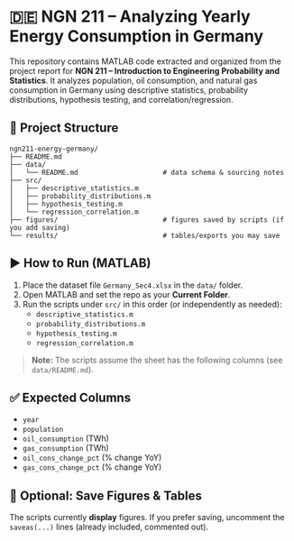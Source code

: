 # 🇩🇪 NGN 211 – Analyzing Yearly Energy Consumption in Germany

This repository contains MATLAB code extracted and organized from the project report for **NGN 211 – Introduction to Engineering Probability and Statistics**. It analyzes population, oil consumption, and natural gas consumption in Germany using descriptive statistics, probability distributions, hypothesis testing, and correlation/regression.

## 📂 Project Structure
```
ngn211-energy-germany/
├── README.md
├── data/
│   └── README.md                     # data schema & sourcing notes
├── src/
│   ├── descriptive_statistics.m
│   ├── probability_distributions.m
│   ├── hypothesis_testing.m
│   └── regression_correlation.m
├── figures/                          # figures saved by scripts (if you add saving)
└── results/                          # tables/exports you may save
```

## ▶️ How to Run (MATLAB)
1. Place the dataset file `Germany_Sec4.xlsx` in the `data/` folder.
2. Open MATLAB and set the repo as your **Current Folder**.
3. Run the scripts under `src/` in this order (or independently as needed):
   - `descriptive_statistics.m`
   - `probability_distributions.m`
   - `hypothesis_testing.m`
   - `regression_correlation.m`

> **Note:** The scripts assume the sheet has the following columns (see `data/README.md`).

## ✅ Expected Columns
- `year`
- `population`
- `oil_consumption` (TWh)
- `gas_consumption` (TWh)
- `oil_cons_change_pct` (% change YoY)
- `gas_cons_change_pct` (% change YoY)

## 🔧 Optional: Save Figures & Tables
The scripts currently **display** figures. If you prefer saving, uncomment the `saveas(...)` lines (already included, commented out).

